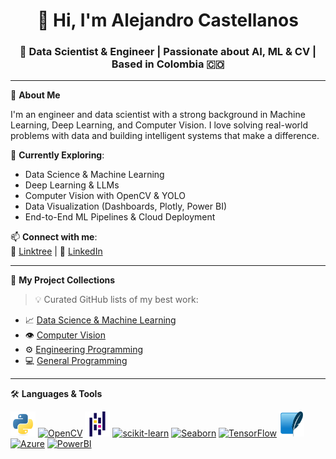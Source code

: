 <h1 align="center">👋 Hi, I'm Alejandro Castellanos</h1>
<h3 align="center">🚀 Data Scientist & Engineer | Passionate about AI, ML & CV | Based in Colombia 🇨🇴</h3>

---

🎯 **About Me**

I'm an engineer and data scientist with a strong background in Machine Learning, Deep Learning, and Computer Vision. I love solving real-world problems with data and building intelligent systems that make a difference.

🧠 **Currently Exploring**:
- Data Science & Machine Learning
- Deep Learning & LLMs
- Computer Vision with OpenCV & YOLO
- Data Visualization (Dashboards, Plotly, Power BI)
- End-to-End ML Pipelines & Cloud Deployment

📫 **Connect with me**:  
🔗 [Linktree](https://linktr.ee/alejo1630) | 💼 [LinkedIn](https://www.linkedin.com/in/alejandro-castell-v/)

---

📁 **My Project Collections**  
> 💡 Curated GitHub lists of my best work:

- 📈 [Data Science & Machine Learning](https://github.com/stars/alejo1630/lists/data-science-and-ml)  
- 👁️ [Computer Vision](https://github.com/stars/alejo1630/lists/computer-vision)  
- ⚙️ [Engineering Programming](https://github.com/stars/alejo1630/lists/engineering-programming)  
- 💻 [General Programming](https://github.com/stars/alejo1630/lists/general-programming)

---

🛠 **Languages & Tools**

<p align="left">
  <a href="https://www.python.org/" target="_blank"><img src="https://raw.githubusercontent.com/devicons/devicon/master/icons/python/python-original.svg" alt="Python" width="40" height="40"/></a>
  <a href="https://opencv.org/" target="_blank"><img src="https://www.vectorlogo.zone/logos/opencv/opencv-icon.svg" alt="OpenCV" width="40" height="40"/></a>
  <a href="https://pandas.pydata.org/" target="_blank"><img src="https://raw.githubusercontent.com/devicons/devicon/master/icons/pandas/pandas-original.svg" alt="Pandas" width="40" height="40"/></a>
  <a href="https://scikit-learn.org/" target="_blank"><img src="https://upload.wikimedia.org/wikipedia/commons/0/05/Scikit_learn_logo_small.svg" alt="scikit-learn" width="40" height="40"/></a>
  <a href="https://seaborn.pydata.org/" target="_blank"><img src="https://seaborn.pydata.org/_images/logo-mark-lightbg.svg" alt="Seaborn" width="40" height="40"/></a>
  <a href="https://www.tensorflow.org/" target="_blank"><img src="https://www.vectorlogo.zone/logos/tensorflow/tensorflow-icon.svg" alt="TensorFlow" width="40" height="40"/></a>
  <a href="https://www.sqlite.org/" target="_blank"><img src="https://raw.githubusercontent.com/devicons/devicon/master/icons/sqlite/sqlite-original.svg" alt="SQLite" width="40" height="40"/></a>
  <a href="https://azure.microsoft.com/en-us" target="_blank"><img src="https://upload.wikimedia.org/wikipedia/commons/f/fa/Microsoft_Azure.svg" alt="Azure" width="40" height="40"/></a>
  <a href="https://www.microsoft.com/es-es/power-platform/products/power-bi" target="_blank"><img src="https://upload.wikimedia.org/wikipedia/commons/c/cf/New_Power_BI_Logo.svg" alt="PowerBI" width="40" height="40"/></a>

</p>


